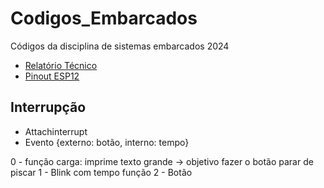 # Codigos_Embarcados
Códigos da disciplina de sistemas embarcados 2024
* [Relatório Técnico](https://docs.google.com/document/d/1dJRND8iBrKUCy1zZp4Av1jOuefsX7hY1_8qirPi26CQ/edit?tab=t.0)
* [Pinout ESP12](https://randomnerdtutorials.com/esp8266-pinout-reference-gpios/)

## Interrupção
- Attachinterrupt
- Evento {externo: botão, interno: tempo}

0 - função carga: imprime texto grande -> objetivo fazer o botão parar de piscar
1 - Blink com tempo função
2 - Botão
